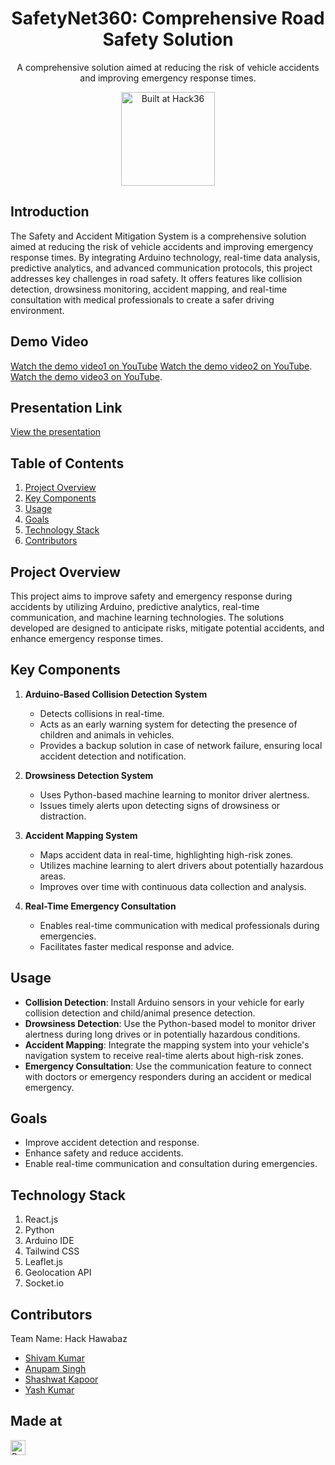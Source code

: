 <h1 align="center">SafetyNet360: Comprehensive Road Safety Solution  
</h1>
<p align="center">
  A comprehensive solution aimed at reducing the risk of vehicle accidents and improving emergency response times.
</p>

<p align="center">
  <a href="https://hack36.com"> 
    <img src="https://i.postimg.cc/FFwvfkGk/built-at-hack36.png" height="150spx" alt="Built at Hack36"> 
  </a>
</p>

## Introduction
The Safety and Accident Mitigation System is a comprehensive solution aimed at reducing the risk of vehicle accidents and improving emergency response times. By integrating Arduino technology, real-time data analysis, predictive analytics, and advanced communication protocols, this project addresses key challenges in road safety. It offers features like collision detection, drowsiness monitoring, accident mapping, and real-time consultation with medical professionals to create a safer driving environment.

## Demo Video
[Watch the demo video1 on YouTube](https://youtu.be/HjiwIrQ-KF0)
[Watch the demo video2 on YouTube](https://youtu.be/IGTRAuhPVWs).
[Watch the demo video3 on YouTube](https://youtu.be/b1fQdEd0gnk).

## Presentation Link
[View the presentation](https://docs.google.com/presentation/d/15W3RdWqrslR2lIEBXS67QXvt_uDw5KJb/edit?usp=drive_link&ouid=105368874901972830405&rtpof=true&sd=true)

## Table of Contents
1. [Project Overview](#project-overview)
2. [Key Components](#key-components)
3. [Usage](#usage)
4. [Goals](#goals)
5. [Technology Stack](#technology-stack)
6. [Contributors](#contributors)

## Project Overview
This project aims to improve safety and emergency response during accidents by utilizing Arduino, predictive analytics, real-time communication, and machine learning technologies. The solutions developed are designed to anticipate risks, mitigate potential accidents, and enhance emergency response times.

## Key Components
1. **Arduino-Based Collision Detection System**
   - Detects collisions in real-time.
   - Acts as an early warning system for detecting the presence of children and animals in vehicles.
   - Provides a backup solution in case of network failure, ensuring local accident detection and notification.

2. **Drowsiness Detection System**
   - Uses Python-based machine learning to monitor driver alertness.
   - Issues timely alerts upon detecting signs of drowsiness or distraction.

3. **Accident Mapping System**
   - Maps accident data in real-time, highlighting high-risk zones.
   - Utilizes machine learning to alert drivers about potentially hazardous areas.
   - Improves over time with continuous data collection and analysis.

4. **Real-Time Emergency Consultation**
   - Enables real-time communication with medical professionals during emergencies.
   - Facilitates faster medical response and advice.

## Usage
- **Collision Detection**: Install Arduino sensors in your vehicle for early collision detection and child/animal presence detection.
- **Drowsiness Detection**: Use the Python-based model to monitor driver alertness during long drives or in potentially hazardous conditions.
- **Accident Mapping**: Integrate the mapping system into your vehicle's navigation system to receive real-time alerts about high-risk zones.
- **Emergency Consultation**: Use the communication feature to connect with doctors or emergency responders during an accident or medical emergency.

## Goals
- Improve accident detection and response.
- Enhance safety and reduce accidents.
- Enable real-time communication and consultation during emergencies.

## Technology Stack
1. React.js
2. Python
3. Arduino IDE
4. Tailwind CSS
5. Leaflet.js
6. Geolocation API
7. Socket.io

   
## Contributors
Team Name: Hack Hawabaz

- [Shivam Kumar](https://github.com/ShivamKumar-mnnit)
- [Anupam Singh](https://github.com/anupamxy)
- [Shashwat Kapoor](https://github.com/shagithubrit)
- [Yash Kumar](https://github.com/yash1721)

## Made at
<a href="https://hack36.com"> 
  <img src="https://i.postimg.cc/FFwvfkGk/built-at-hack36.png" height="24px" alt="Built at Hack36"> 
</a>
